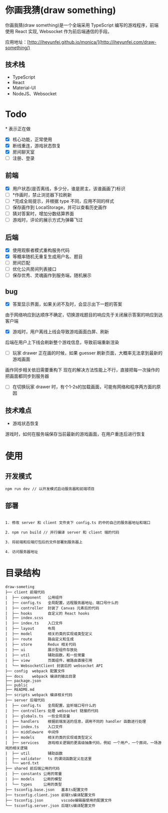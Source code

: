# 你画我猜(draw something)

你画我猜(draw something)是一个全端采用 TypeScript 编写的游戏程序，前端使用 React 实现, Websocket 作为前后端通信的手段。

应用地址：[http://iheyunfei.github.io/monica/](http://iheyunfei.com/draw-something/)

## 技术栈

- TypeScript
- React
- Material-UI
- NodeJS、Websocket

<!-- ## 特点

- 使用 LocalStorage 保存了用户的作画，玩家可以查看自己的历史画作
- 基于 Websocket 实现了游戏作画轨迹同步，数据保存、恢复
- 全端使用 TypeScript 开发，共同管理，从而使得前后端可以复用部分代码，保证了代码类型的正确性
- 使用 react-router-dom 实现了带有权限控制的路由
- 依赖于权限控制，根据玩家的状态设置不同的权限，会自动跳转到相应的路由，且无法强制离开
- 对 Canvas API 进行了封装，实现了在 Canvas 作画时的轨迹同步，数据恢复，保存等功能
- 对 WebSocket API 进行了封装，规范、同一了前端的请求入口，集中处理请求错误
- 后端使用 TypeScript 编写，NodeJS 运行，基于 WebSocket 完成了游戏服务器的实现
- 基于 WebSocket 封装了一个后端框架，根据定义好的请求类型，分发给不同的 handler 函数处理
- 通过为用户生成不同的 token，会定时清理断线的用户，同时支持在规定时间内重连恢复的功能 -->



# Todo

\* 表示正在做

- [x] 核心功能，正常使用
- [x] 断线重连，游戏状态恢复
- [x] 房间聊天室
- [ ] 注册、登录

## 前端

- [x] 用户状态(是否离线，多少分，谁是房主，该谁画画了)标识
- [ ] \*作画时，禁止浏览器下拉刷新
- [ ] \*完成全局提示，并根据 type 不同，应用不同的样式
- [ ] 保存画作到 LocalStorage，并可以查看历史画作
- [ ] 猜对答案时，增加分数结算界面
- [ ] 游戏时，评论的展示方式为弹幕飞过

## 后端

- [x] 使用观察者模式重构服务代码
- [x] 等概率随机无重复生成用户名、题目
- [ ] 房间匹配
- [ ] 优化公共房间列表接口
- [ ] 保存优秀、灵魂画作到服务端，随机展示

## bug

- [x] 答案显示界面，如果关闭不及时，会显示出下一题的答案

由于网络响应到达顺序不确定，切换游戏题目的响应先于关闭展示答案的响应到达客户端

- [x] 游戏时，用户离线上线会导致游戏画面白屏、刷新

后端在用户上下线会刷新整个游戏信息，导致前端重新渲染

- [ ] 玩家 drawer 正在画的时候，如果 guesser 刷新页面，大概率无法拿到最新的游戏画面

画作同步相关依旧需要重构下
现在的解决方法性能上不行，直接把每一次操作的把画面都同步到服务器

- [ ] 在切换玩家 drawer 时，有个1-2s的加载画面，可能有网络和程序两方面的原因

## 技术难点

- 游戏状态恢复

游戏时，如何在服务端保存当前最新的游戏画面，在用户重连后进行恢复

# 使用

## 开发模式

```
npm run dev // 以开发模式启动服务器和前端项目
```

## 部署

```

1. 修改 server 和 client 文件夹下 config.ts 的中的自己的服务器地址和端口

2. npm run build // 并行编译 server 和 client 端的代码

3. 将前端和后端打包后的文件部署到服务器上

4. 访问服务器地址

```

# 目录结构

```
draw-someting
├── client 前端代码
|  ├── component   公用组件
|  ├── config.ts   全局配置，远程服务器地址、端口号什么的
|  ├── controller  封装了 Canvas 元素后的代码
|  ├── hooks       自定义的 React hooks
|  ├── index.scss
|  ├── index.ts    入口文件
|  ├── layout      布局
|  ├── model       相关的类的实现或类型定义
|  ├── route       路由定义和生成
|  ├── store       Redux 相关代码
|  ├── ui          展示型组件存放处
|  ├── util        辅助函数，和一些常量
|  ├── view        页面组件，被路由直接引用
|  └── WebsocketClient 封装后的 websocket API
├── config  webpack 配置文件
├── docs    webpack 编译的输出目录
├── package.json
├── public
├── README.md
├── scripts webpack 编译相关代码
├── server 后端代码
|  ├── config.ts   全局配置，监听端口号什么的
|  ├── controllers 处理 websocket 链接的代码
|  ├── globals.ts  一些全局变量
|  ├── handlers    根据前端发送的信息，调用不同的 handler 函数进行处理
|  ├── index.ts    入口文件
|  ├── middleware  中间件
|  ├── models      相关的类的实现或类型定义
|  ├── services    游戏相关逻辑的更高级抽象代码，例如 一个用户，一个房间，一场游戏的相关逻辑
|  ├── util        辅助函数
|  ├── validator   ts 的谓词函数定义在这里
|  └── word.txt
├── shared 前后端公用的代码
|  ├── constants 公用的常量
|  ├── models    公用的模型
|  └── types     公用的类型
├── tsconfig.base.json   基本ts配置文件
├── tsconfig.client.json 前端ts编译配置文件
├── tsconfig.json        vscode编辑器使用的配置文件
└── tsconfig.server.json 后端ts编译配置文件
```
